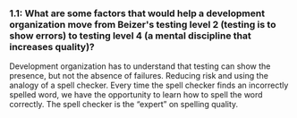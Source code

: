 ### 1.1: What are some factors that would help a development organization move from Beizer's testing level 2 (testing is to show errors) to testing level 4 (a mental discipline that increases quality)?

Development organization has to understand that testing can show the presence, but not the absence of failures. Reducing risk and using the analogy of a spell checker. Every time the spell checker finds an incorrectly spelled word, we have the opportunity to learn how to spell the word correctly. The spell checker is the “expert” on spelling quality.

